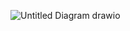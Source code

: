 ![Untitled Diagram drawio](https://github.com/user-attachments/assets/266089c4-dc55-4608-ac87-1bad0f4a6d7d)

